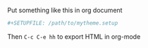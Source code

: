 Put something like this in org document

```bash
#+SETUPFILE: /path/to/mytheme.setup
```

Then `C-c C-e hh` to export HTML in org-mode
